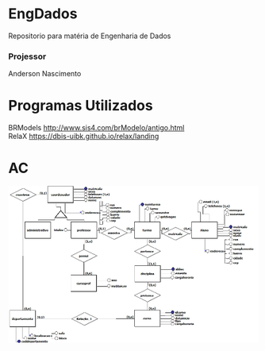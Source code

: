 # EngDados  
Repositorio para matéria de Engenharia de Dados
### Projessor  
Anderson Nascimento
# Programas Utilizados  
BRModels  http://www.sis4.com/brModelo/antigo.html  
RelaX https://dbis-uibk.github.io/relax/landing  
# AC
[![Modelo Conceitual](./AC/print-modeloconceitual_AC.png)](print-modeloconceitual_AC.png)

